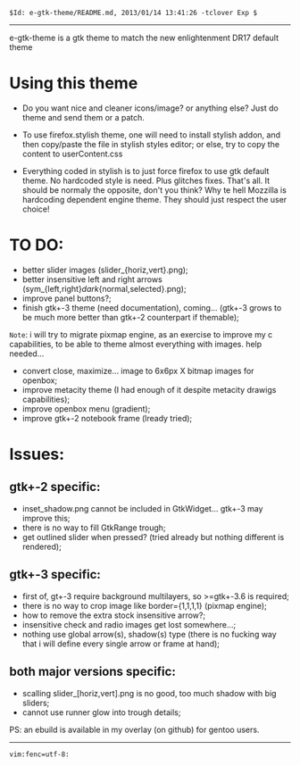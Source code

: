 `$Id: e-gtk-theme/README.md, 2013/01/14 13:41:26 -tclover Exp $`

---

e-gtk-theme is a gtk theme to match the new enlightenment DR17 default theme

# Using this theme

* Do you want nice and cleaner icons/image? or anything else?
Just do theme and send them or a patch.

* To use firefox.stylish theme, one will need to install stylish addon, and
then copy/paste the file in stylish styles editor; or else, try to copy
the content to userContent.css
* Everything coded in stylish is to just force firefox to use gtk default
theme. No hardcoded style is need. Plus glitches fixes. That's all. It should
be normaly the opposite, don't you think? Why te hell Mozzilla is hardcoding
dependent engine theme. They should just respect the user choice!

# TO DO:

* better slider images (slider_{horiz,vert}.png);
* better insensitive left and right arrows (sym_{left,right}_dark_{normal,selected}.png);
* improve panel buttons?;
* finish gtk+-3 theme (need documentation), coming... (gtk+-3 grows to be much more
better than gtk+-2 counterpart if themable);

`Note`: i will try to migrate pixmap engine, as an exercise to improve my c capabilities,
to be able to theme almost everything with images. help needed...

* convert close, maximize... image to 6x6px X bitmap images for openbox;
* improve metacity theme (I had enough of it despite metacity drawigs capabilities);
* improve openbox menu (gradient);
* improve gtk+-2 notebook frame (lready tried);

# Issues:

## gtk+-2 specific:

* inset_shadow.png cannot be included in GtkWidget... gtk+-3 may improve this;
* there is no way to fill GtkRange trough;
* get outlined slider when pressed? (tried already but nothing different is rendered);

## gtk+-3 specific:

* first of, gt+-3 require background multilayers, so >=gtk+-3.6 is required;
* there is no way to crop image like border={1,1,1,1} (pixmap engine);
* how to remove the extra stock insensitive arrow?;
* insensitive check and radio images get lost somewhere...;
* nothing use global arrow(s), shadow(s) type (there is no fucking way that
i will define every single arrow or frame at hand);

## both major versions specific:

* scalling slider_[horiz,vert].png is no good, too much shadow with big sliders;
* cannot use runner glow into trough details;

PS: an ebuild is available in my overlay (on github) for gentoo users.

---

`vim:fenc=utf-8:`
